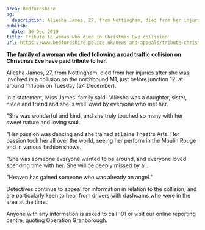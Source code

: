 ```yaml
area: Bedfordshire
og:
  description: Aliesha James, 27, from Nottingham, died from her injuries after she was involved in a collision on the northbound M1
publish:
  date: 30 Dec 2019
title: Tribute to woman who died in Christmas Eve collision
url: https://www.bedfordshire.police.uk/news-and-appeals/tribute-christmas-collision-dec2019
```

**The family of a woman who died following a road traffic collision on Christmas Eve have paid tribute to her.**

Aliesha James, 27, from Nottingham, died from her injuries after she was involved in a collision on the northbound M1, just before junction 12, at around 11.15pm on Tuesday (24 December).

In a statement, Miss James' family said: "Aliesha was a daughter, sister, niece and friend and she is well loved by everyone who met her.

"She was wonderful and kind, and she truly touched so many with her sweet nature and loving soul.

"Her passion was dancing and she trained at Laine Theatre Arts. Her passion took her all over the world, seeing her perform in the Moulin Rouge and in various fashion shows.

"She was someone everyone wanted to be around, and everyone loved spending time with her. She will be deeply missed by all.

"Heaven has gained someone who was already an angel."

Detectives continue to appeal for information in relation to the collision, and are particularly keen to hear from drivers with dashcams who were in the area at the time.

Anyone with any information is asked to call 101 or visit our online reporting centre, quoting Operation Granborough.
